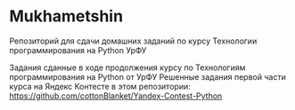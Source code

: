 # Mukhametshin
Репозиторий для сдачи домашних заданий по курсу Технологии программирования на Python УрФУ

Задания сданные в ходе продолжения курсу по Технологиям программирования на Python от УрФУ
Решенные задания первой части курса на Яндекс Контесте в этом репозитории: https://github.com/cottonBlanket/Yandex-Contest-Python
